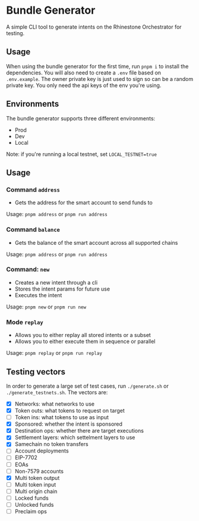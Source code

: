# Bundle Generator

A simple CLI tool to generate intents on the Rhinestone Orchestrator for testing.

## Usage

When using the bundle generator for the first time, run `pnpm i` to install the dependencies. You will also need to create a `.env` file based on `.env.example`. The owner private key is just used to sign so can be a random private key. You only need the api keys of the env you're using.

## Environments

The bundle generator supports three different environments:

- Prod
- Dev
- Local

Note: if you're running a local testnet, set `LOCAL_TESTNET=true`

## Usage

### Command `address`

- Gets the address for the smart account to send funds to

Usage: `pnpm address` or `pnpm run address`

### Command `balance`

- Gets the balance of the smart account across all supported chains

Usage: `pnpm address` or `pnpm run address`

### Command: `new`

- Creates a new intent through a cli
- Stores the intent params for future use
- Executes the intent

Usage: `pnpm new` or `pnpm run new`

### Mode `replay`

- Allows you to either replay all stored intents or a subset
- Allows you to either execute them in sequence or parallel

Usage: `pnpm replay` or `pnpm run replay`

## Testing vectors

In order to generate a large set of test cases, run `./generate.sh` or `./generate_testnets.sh`. The vectors are:

- [x] Networks: what networks to use
- [x] Token outs: what tokens to request on target
- [ ] Token ins: what tokens to use as input
- [x] Sponsored: whether the intent is sponsored
- [x] Destination ops: whether there are target executions
- [x] Settlement layers: which settelment layers to use
- [x] Samechain no token transfers
- [ ] Account deployments
- [ ] EIP-7702
- [ ] EOAs
- [ ] Non-7579 accounts
- [x] Multi token output
- [ ] Multi token input
- [ ] Multi origin chain
- [ ] Locked funds
- [ ] Unlocked funds
- [ ] Preclaim ops
